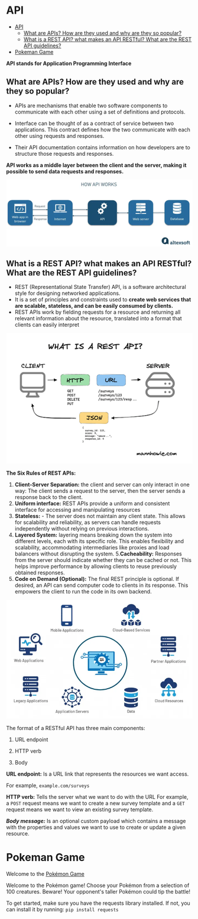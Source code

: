 # API
- [API](#api)
  - [What are APIs? How are they used and why are they so popular?](#what-are-apis-how-are-they-used-and-why-are-they-so-popular)
  - [What is a REST API? what makes an API RESTful? What are the REST API guidelines?](#what-is-a-rest-api-what-makes-an-api-restful-what-are-the-rest-api-guidelines)
- [Pokeman Game](#pokeman-game)

**API stands for Application Programming Interface**


## What are APIs? How are they used and why are they so popular?

- APIs are mechanisms that enable two software components to communicate with each other using a set of definitions and protocols.

 - Interface can be thought of as a contract of service between two applications. This contract defines how the two communicate with each other using requests and responses.

 - Their API documentation contains information on how developers are to structure those requests and responses.

**API works as a middle layer between the client and the server, making it possible to send data requests and responses.**

![How does apis work](images/howapiworks.webp)

## What is a REST API? what makes an API RESTful? What are the REST API guidelines?

- REST (Representational State Transfer) API,  is a software architectural style for designing networked applications.
- It is a set of principles and constraints used to **create web services that are scalable, stateless, and can be easily consumed by clients.**
- REST APIs work by fielding requests for a resource and returning all relevant information about the resource, translated into a format that clients can easily interpret <br>

![What is rest API?](images/whatisrestapi.png)

**The Six Rules of REST APIs:**

1. **Client-Server Separation:** the client and server can only interact in one way: The client sends a request to the server, then the server sends a response back to the client. 
2. **Uniform interface:** REST APIs provide a uniform and consistent interface for accessing and manipulating resources
3. **Stateless:** - The server does not maintain any client state.  This allows for scalability and reliability, as servers can handle requests independently without relying on previous interactions. 
4. **Layered System:** layering means breaking down the system into different levels, each with its specific role. This enables flexibility and scalability, accommodating intermediaries like proxies and load balancers without disrupting the system.
5.**Cacheability:** Responses from the server should indicate whether they can be cached or not. This helps improve performance by allowing clients to reuse previously obtained responses.
5. **Code on Demand (Optional):** The final REST principle is optional. If desired, an API can send computer code to clients in its response. This empowers the client to run the code in its own backend.

![why is rest API so popular](images/restapi.webp)


The format of a RESTful API has three main components: 

1) URL endpoint

2) HTTP verb 

3) Body


**URL endpoint:** Is a URL link that represents the resources we want access.

For example, ```example.com/surveys``` 


**HTTP verb:** Tells the server what we want to do with the URL  For example, a ```POST``` request means we want to create a new survey template and a ```GET ```request means we want to view an existing survey template.


***Body message:*** Is an optional custom payload which contains a message with the properties and values we want to use to create or update a given resource.

# Pokeman Game

Welcome to the [Pokémon Game](https://github.com/zyusuf88/API/blob/main/Pok%C3%A9mon_game.py) <br>

 
Welcome to the Pokémon game! Choose your Pokémon from a selection of 100 creatures. Beware! Your opponent's taller Pokémon could tip the battle! <br>

To get started, make sure you have the requests library installed. If not, you can install it by running: `pip install requests`



